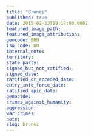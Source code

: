 ```yaml
---
title: "Brunei"
published: true
date: 2015-02-23T19:17:00.000Z
featured_image_path:
featured_image_attribution:
geocode: BRN
iso_code: BN
internal_note:
territory:
state_party:
signed_but_not_ratified:
signed_date:
ratified_or_acceded_date:
entry_into_force_date:
ratified_apic_date:
genocide:
crimes_against_humanity:
aggression:
war_crimes:
note:
slug: brunei
---
```

